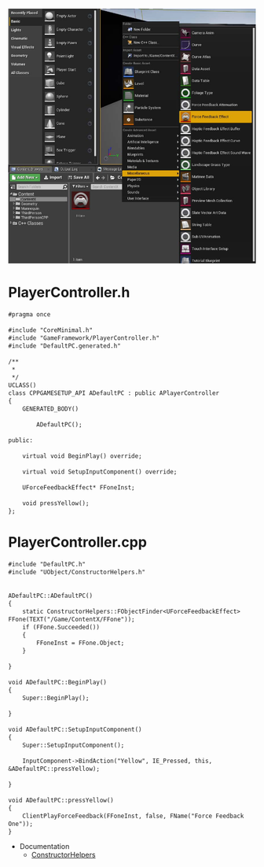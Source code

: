 
![](https://github.com/CesarSerradorCuevas/UE4/blob/master/ForceFeedback/MD/ForceFeedback.jpg?raw=true)

# PlayerController.h

```
#pragma once

#include "CoreMinimal.h"
#include "GameFramework/PlayerController.h"
#include "DefaultPC.generated.h"

/**
 * 
 */
UCLASS()
class CPPGAMESETUP_API ADefaultPC : public APlayerController
{
	GENERATED_BODY()

		ADefaultPC();

public:

	virtual void BeginPlay() override;

	virtual void SetupInputComponent() override;
	
	UForceFeedbackEffect* FFoneInst;
	
	void pressYellow();
};

```


# PlayerController.cpp

```
#include "DefaultPC.h"
#include "UObject/ConstructorHelpers.h"


ADefaultPC::ADefaultPC()
{
	static ConstructorHelpers::FObjectFinder<UForceFeedbackEffect> FFone(TEXT("/Game/ContentX/FFone"));
	if (FFone.Succeeded())
	{
		FFoneInst = FFone.Object;
	}
	
}

void ADefaultPC::BeginPlay()
{
	Super::BeginPlay();
	
}

void ADefaultPC::SetupInputComponent()
{
	Super::SetupInputComponent();

	InputComponent->BindAction("Yellow", IE_Pressed, this, &ADefaultPC::pressYellow);

}

void ADefaultPC::pressYellow()
{
	ClientPlayForceFeedback(FFoneInst, false, FName("Force Feedback One"));
}

```


* Documentation
  * [ConstructorHelpers](https://api.unrealengine.com/INT/API/Runtime/CoreUObject/UObject/ConstructorHelpers/index.html)
